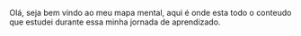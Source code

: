 Olá, seja bem vindo ao meu mapa mental, aqui é onde esta todo o conteudo que estudei durante essa minha jornada de aprendizado.
